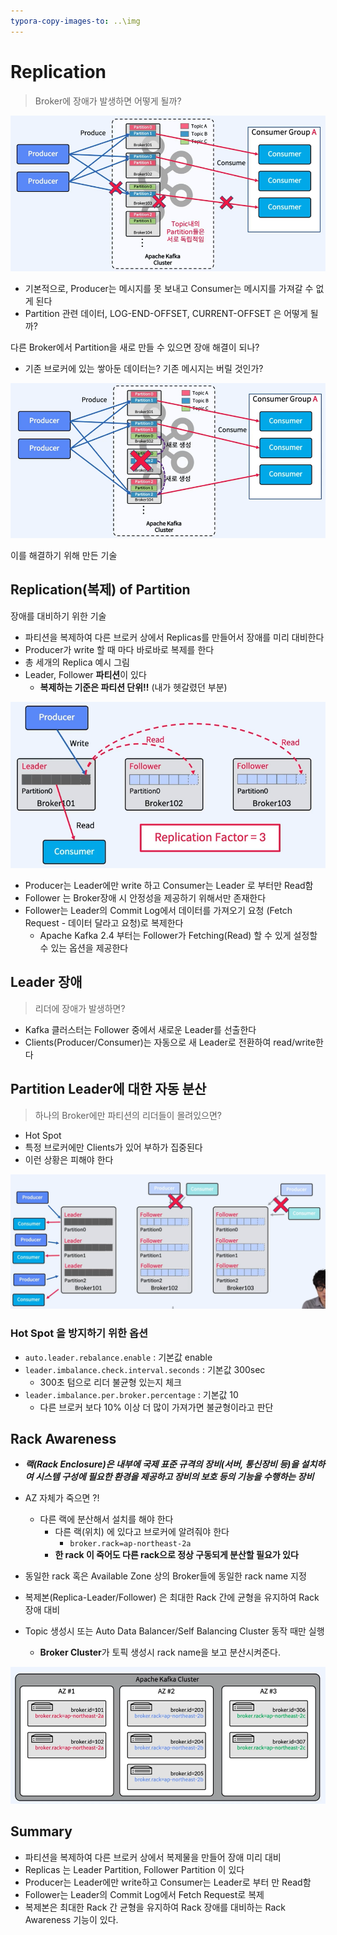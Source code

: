 ```yaml
---
typora-copy-images-to: ..\img
---
```


# Replication

> Broker에 장애가 발생하면 어떻게 될까?

![image-20220419084402504](https://raw.githubusercontent.com/SwimmingHwang/kafka-study/main/Note/img/image-20220419084402504-16503254448151.png)

- 기본적으로, Producer는 메시지를 못 보내고 Consumer는 메시지를 가져갈 수 없게 된다
- Partition 관련 데이터, LOG-END-OFFSET, CURRENT-OFFSET 은 어떻게 될까? 



다른 Broker에서 Partition을 새로 만들 수 있으면 장애 해결이 되나? 

- 기존 브로커에 있는 쌓아둔 데이터는? 기존 메시지는 버릴 것인가? 

![image-20220419084855253](https://raw.githubusercontent.com/SwimmingHwang/kafka-study/main/Note/img/image-20220419084855253-16503257363892.png)

이를 해결하기 위해 만든 기술 

## Replication(복제) of Partition

장애를 대비하기 위한 기술

- 파티션을 복제하여 다른 브로커 상에서 Replicas를 만들어서 장애를 미리 대비한다 
- Producer가 write 할 때 마다 바로바로 복제를 한다 
- 총 세개의 Replica 예시 그림
- Leader, Follower **파티션**이 있다
  - **복제하는 기준은 파티션 단위!!** (내가 헷갈렸던 부분) 

![image-20220419085128397](https://raw.githubusercontent.com/SwimmingHwang/kafka-study/main/Note/img/image-20220419085128397-16503258895374.png)

- Producer는 Leader에만 write 하고 Consumer는 Leader 로 부터만 Read함 
- Follower 는 Broker장애 시 안정성을 제공하기 위해서만 존재한다
- Follower는 Leader의 Commit Log에서 데이터를 가져오기 요청 (Fetch Request - 데이터 달라고 요청)로 복제한다
  - Apache Kafka 2.4 부터는 Follower가 Fetching(Read) 할 수 있게 설정할 수 있는 옵션을 제공한다



## Leader 장애 

>  리더에 장애가 발생하면? 

- Kafka 클러스터는 Follower 중에서 새로운 Leader를 선출한다 
- Clients(Producer/Consumer)는 자동으로 새 Leader로 전환하여 read/write한다





## Partition Leader에 대한 자동 분산

> 하나의 Broker에만 파티션의 리더들이 몰려있으면? 

- Hot Spot 
- 특정 브로커에만 Clients가 있어 부하가 집중된다 
- 이런 상황은 피해야 한다

![image-20220419085706136](https://raw.githubusercontent.com/SwimmingHwang/kafka-study/main/Note/img/image-20220419085706136-16503262273435.png)



### Hot Spot 을 방지하기 위한 옵션

- `auto.leader.rebalance.enable` : 기본값 enable
- `leader.imbalance.check.interval.seconds` : 기본값 300sec
  - 300초 텀으로 리더 불균형 있는지 체크
- `leader.imbalance.per.broker.percentage` : 기본값 10 
  - 다른 브로커 보다 10% 이상 더 많이 가져가면 불균형이라고 판단



## Rack Awareness

- ***랙(Rack Enclosure)은 내부에 국제 표준 규격의 장비(서버, 통신장비 등)을 설치하여 시스템 구성에 필요한 환경을 제공하고 장비의 보호 등의 기능을 수행하는 장비***
- AZ 자체가 죽으면 ?! 
  - 다른 랙에 분산해서 설치를 해야 한다 
    - 다른 랙(위치) 에 있다고 브로커에 알려줘야 한다
      - `broker.rack=ap-northeast-2a` 
    - **한 rack 이 죽어도 다른 rack으로 정상 구동되게 분산할 필요가 있다**



- 동일한 rack 혹은 Available Zone 상의 Broker들에 동일한 rack name 지정 
- 복제본(Replica-Leader/Follower) 은 최대한 Rack 간에 균형을 유지하여 Rack 장애 대비 
- Topic 생성시 또는 Auto Data Balancer/Self Balancing Cluster 동작 때만 실행
  - **Broker Cluster**가 토픽 생성시 rack name을 보고 분산시켜준다.

![image-20220419090518551](https://raw.githubusercontent.com/SwimmingHwang/kafka-study/main/Note/img/image-20220419090518551-16503267197486.png)



## Summary 

- 파티션을 복제하여 다른 브로커 상에서 복제물을 만들어 장애 미리 대비
- Replicas 는 Leader Partition, Follower Partition 이 있다
- Producer는 Leader에만 write하고 Consumer는 Leader로 부터 만 Read함
- Follower는 Leader의 Commit Log에서 Fetch Request로 복제
- 복제본은 최대한 Rack 간 균형을 유지하여 Rack 장애를 대비하는 Rack Awareness 기능이 있다.
